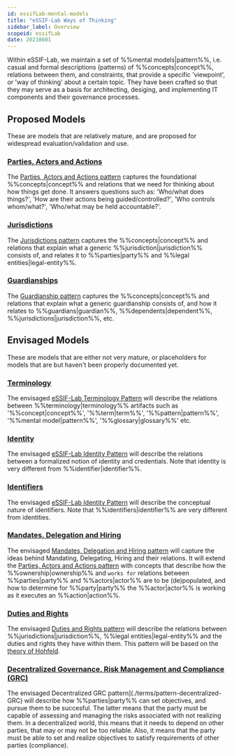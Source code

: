 ```yaml
---
id: essifLab-mental-models
title: "eSSIF-Lab Ways of Thinking"
sidebar_label: Overview
scopeid: essifLab
date: 20210601
---
```


Within eSSIF-Lab, we maintain a set of %%mental models|pattern%%, i.e. casual and formal descriptions (patterns) of %%concepts|concept%%, relations between them, and constraints, that provide a specific 'viewpoint', or 'way of thinking' about a certain topic. They have been crafted so that they may serve as a basis for architecting, desiging, and implementing IT components and their governance processes.

## Proposed Models

These are models that are relatively mature, and are proposed for widespread evaluation/validation and use.

### [Parties, Actors and Actions](./terms/pattern-party-actor-action)
The [Parties, Actors and Actions pattern](./terms/pattern-party-actor-action) captures the foundational %%concepts|concept%% and relations that we need for thinking about how things get done. It answers questions such as: 'Who/what does things?', 'How are their actions being guided/controlled?', 'Who controls whom/what?', 'Who/what may be held accountable?'.

### [Jurisdictions](./terms/pattern-jurisdiction)
The [Jurisdictions pattern](./terms/pattern-jurisdiction) captures the %%concepts|concept%% and relations that explain what a generic %%jurisdiction|jurisdiction%% consists of, and relates it to %%parties|party%% and %%legal entities|legal-entity%%.

### [Guardianships](./terms/pattern-guardianship)
The [Guardianship pattern](./terms/pattern-guardianship) captures the %%concepts|concept%% and relations that explain what a generic guardianship consists of, and how it relates to %%guardians|guardian%%, %%dependents|dependent%%, %%jurisdictions|jurisdiction%%, etc.

## Envisaged Models

These are models that are either not very mature, or placeholders for models that are but haven't been properly documented yet.

### [Terminology](./terms/pattern-terminology)
The envisaged [eSSIF-Lab Terminology Pattern](./terms/pattern-terminology) will describe the relations between %%terminology|terminology%% artifacts such as '%%concept|concept%%', '%%term|term%%', '%%pattern|pattern%%', '%%mental model|pattern%%', '%%glossary|glossary%%' etc.

### [Identity](./terms/pattern-identity)
The envisaged [eSSIF-Lab Identity Pattern](./terms/pattern-identity) will describe the relations between a formalized notion of identity and credentials. Note that identity is very different from %%identifier|identifier%%.

### [Identifiers](./terms/pattern-identification)
The envisaged [eSSIF-Lab Identity Pattern](./terms/pattern-identification) will describe the conceptual nature of identifiers. Note that %%identifiers|identifier%% are very different from identities.

### [Mandates, Delegation and Hiring](./terms/pattern-mandates-delegation-hiring)
The envisaged [Mandates, Delegation and Hiring pattern](./terms/pattern-mandates-delegation-hiring) will capture the ideas behind Mandating, Delegating, Hiring and their relations. It will extend the [Parties, Actors and Actions pattern](./terms/pattern-party-actor-action) with concepts that describe how the %%ownership|ownership%% and `works for` relations between %%parties|party%% and %%actors|actor%% are to be (de)populated, and how to determine for %%party|party%% the %%actor|actor%% is working as it executes an %%action|action%%.

### [Duties and Rights](./terms/pattern-duties-and-rights)
The envisaged [Duties and Rights pattern](./terms/pattern-duties-and-rights) will describe the relations between %%jurisdictions|jurisdiction%%, %%legal entities|legal-entity%% and the duties and rights they have within them. This pattern will be based on the [theory of Hohfeld](https://plato.stanford.edu/entries/rights/#FormRighHohfAnalSyst).

### [Decentralized Governance, Risk Management and Compliance (GRC)](./terms/pattern-decentralized-GRC)
The envisaged Decentralized GRC pattern](./terms/pattern-decentralized-GRC) will describe how %%parties|party%% can set objectives, and pursue them to be succesful. The latter means that the party must be capable of assessing and managing the risks associated with not realizing them. In a decentralized world, this means that it needs to depend on other parties, that may or may not be too reliable. Also, it means that the party must be able to set and realize objectives to satisfy requirements of other parties (compliance).
